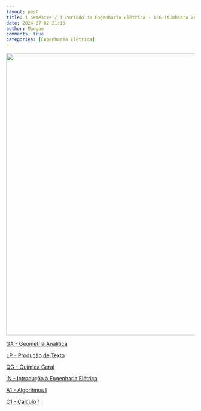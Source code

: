 ```yaml
---
layout: post
title: 1 Semestre / 1 Período de Engenharia Elétrica - IFG Itumbiara 2019/2
date: 2024-07-02 21:16
author: Morgao
comments: true
categories: [Engenharia Elétrica]
---
```

<img class="alignnone wp-image-155 size-full" src="https://matematicafibonacci.wordpress.com/wp-content/uploads/2019/09/111.png" alt="" width="746" height="754" />

<a href="https://matematicafibonacci.wordpress.com/ga/">GA - Geometria Analítica</a>

<a href="https://matematicafibonacci.wordpress.com/por/">LP - Produção de Texto</a>

<a href="https://matematicafibonacci.wordpress.com/qg/">QG - Química Geral</a>

<a href="https://matematicafibonacci.wordpress.com/int/">IN - Introdução à Engenharia Elétrica</a>

<a href="https://matematicafibonacci.wordpress.com/alg1/">A1 - Algoritmos I</a>

<a href="https://matematicafibonacci.wordpress.com/c1/">C1 - Calculo 1</a>

